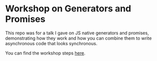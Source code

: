 # Workshop on Generators and Promises

This repo was for a talk I gave on JS native generators and promises, demonstrating how they work and how you can combine them to write asynchronous code that looks synchronous.

You can find the workshop steps [here](Promises_Generators_Planetarium.md).
